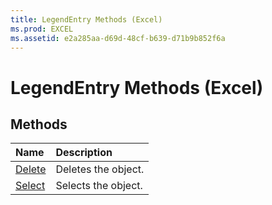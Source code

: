 ```yaml
---
title: LegendEntry Methods (Excel)
ms.prod: EXCEL
ms.assetid: e2a285aa-d69d-48cf-b639-d71b9b852f6a
---
```



# LegendEntry Methods (Excel)

## Methods



|**Name**|**Description**|
|:-----|:-----|
|[Delete](legendentry-delete-method-excel.md)|Deletes the object.|
|[Select](legendentry-select-method-excel.md)|Selects the object.|

